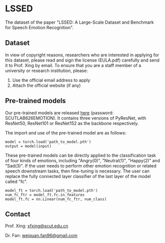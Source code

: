 # LSSED
The dataset of the paper "LSSED: A Large-Scale Dataset and Benchmark for Speech Emotion Recognition".

## Dataset
In view of copyright reasons, researchers who are interested in applying for this dataset, please read and sign the license (EULA.pdf) carefully and send it to Prof. Xing by email.
To ensure that you are a staff member of a university or research institution, please:
1. Use the official email address to apply
2. Attach the official website (if any)

## Pre-trained models
Our pre-trained models are released [here](https://mailscuteducn-my.sharepoint.com/:f:/g/personal/202010102065_mail_scut_edu_cn/EqZ614QxHUdKrzLcFMXi1nUBVvDOS9UKfgI4pesE73vM_A?e=wYAMhn) (password: SCUTLAB626EMOTION). It contains three versions of PyResNet, with ResNet50, ResNet101 or ResNet152 as the backbone respectively.

The import and use of the pre-trained model are as follows:
```
model = torch.load('path_to_model.pth')
output = model(input)
```
These pre-trained models can be directly applied to the classification task of four kinds of emotions, including "Angry(0)", "Neutral(1)", "Happy(2)" and "Sad(3)".
If the user needs to perform other emotion recognition or related speech downstream tasks, then fine-tuning is necessary.
The user can replace the fully connected layer classifier of the last layer of the model called "fc".
```
model_ft = torch.load('path_to_model.pth')
num_fc_ftr = model_ft.fc.in_features
model_ft.fc = nn.Linear(num_fc_ftr, num_class)
```

## Contact
Prof. Xing: xfxing@scut.edu.cn

Dr. Fan: weiquan.fan96@gmail.com
